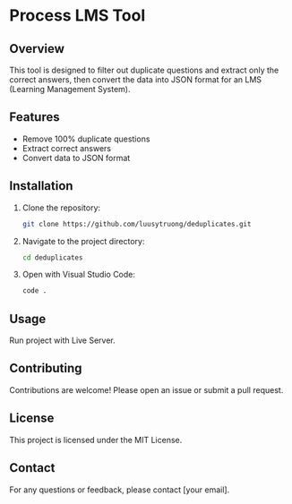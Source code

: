 # Process LMS Tool

## Overview

This tool is designed to filter out duplicate questions and extract only the correct answers, then convert the data into JSON format for an LMS (Learning Management System).

## Features

- Remove 100% duplicate questions
- Extract correct answers
- Convert data to JSON format

## Installation

1. Clone the repository:
    ```sh
    git clone https://github.com/luusytruong/deduplicates.git
    ```
2. Navigate to the project directory:
    ```sh
    cd deduplicates
    ```
3. Open with Visual Studio Code:
    ```sh
    code .
    ```

## Usage

Run project with Live Server.

## Contributing

Contributions are welcome! Please open an issue or submit a pull request.

## License

This project is licensed under the MIT License.

## Contact

For any questions or feedback, please contact [your email].
